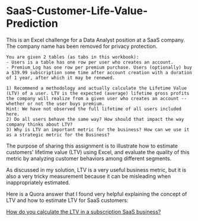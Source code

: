 # SaaS-Customer-Life-Value-Prediction

This is an Excel challenge for a Data Analyst position at a SaaS company. The company name has been removed for privacy protection.

```
You are given 2 tables (as tabs in this workbook):
- Users is a table has one row per user who creates an account.
- Premium_Log has one row per premium purchase. Users (optionally) buy a $39.99 subscription some time after account creation with a duration of 1 year, after which it may be renewed.

1) Recommend a methodology and actually calculate the Lifetime Value (LTV) of a user. LTV is the expected (average) lifetime gross profits the company will realize from a given user who creates an account -- whether or not the user buys premium.
Hint: We have not observed the full lifetime of all users included here.
2) Do all users behave the same way? How should that impact the way company thinks about LTV?
3) Why is LTV an important metric for the business? How can we use it as a strategic metric for the Business?
```

The purpose of sharing this assignment is to illustrate how to estimate customers' lifetime value (LTV) using Excel, and evaluate the quality of this metric by analyzing customer behaviors among different segments.

As discussed in my solution, LTV is a very useful business metric, but it is also a very tricky measurement because it can be misleading when inappropriately estimated.


Here is a Quora answer that I found very helpful explaining the concept of LTV and how to estimate LTV for SaaS customers:
<p><a href="https://www.quora.com/How-do-you-calculate-the-LTV-in-a-subscription-SaaS-business">How do you calculate the LTV in a subscription SaaS business?</a></p>
